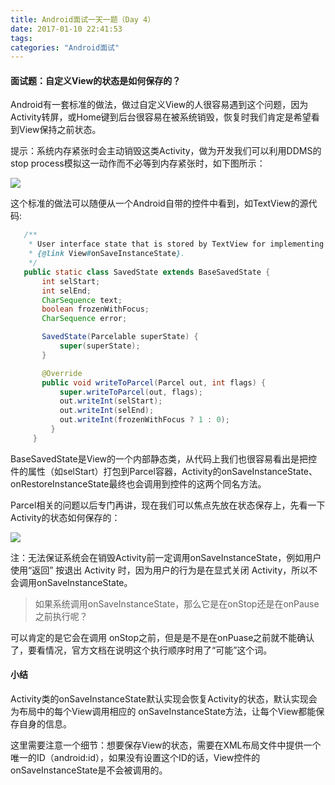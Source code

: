 ```yaml
---
title: Android面试一天一题（Day 4）
date: 2017-01-10 22:41:53
tags:
categories: "Android面试"
---
```


#### 面试题：自定义View的状态是如何保存的？

Android有一套标准的做法，做过自定义View的人很容易遇到这个问题，因为Activity转屏，或Home键到后台很容易在被系统销毁，恢复时我们肯定是希望看到View保持之前状态。

提示：系统内存紧张时会主动销毁这类Activity，做为开发我们可以利用DDMS的stop process模拟这一动作而不必等到内存紧张时，如下图所示：

![](/images/categories/android/android_interview/ddms_kill_process.png)

<!--more-->

这个标准的做法可以随便从一个Android自带的控件中看到，如TextView的源代码:

```java
   /**
    * User interface state that is stored by TextView for implementing
    * {@link View#onSaveInstanceState}.
    */
   public static class SavedState extends BaseSavedState {
       int selStart;
       int selEnd;
       CharSequence text;
       boolean frozenWithFocus;
       CharSequence error;

       SavedState(Parcelable superState) {
           super(superState);
       }

       @Override
       public void writeToParcel(Parcel out, int flags) {
           super.writeToParcel(out, flags);
           out.writeInt(selStart);
           out.writeInt(selEnd);
           out.writeInt(frozenWithFocus ? 1 : 0);
         }
     }
```

BaseSavedState是View的一个内部静态类，从代码上我们也很容易看出是把控件的属性（如selStart）打包到Parcel容器，Activity的onSaveInstanceState、onRestoreInstanceState最终也会调用到控件的这两个同名方法。

Parcel相关的问题以后专门再讲，现在我们可以焦点先放在状态保存上，先看一下Activity的状态如何保存的：

![](/images/categories/android/android_interview/activity_state.png)

注：无法保证系统会在销毁Activity前一定调用onSaveInstanceState，例如用户使用“返回” 按退出 Activity 时，因为用户的行为是在显式关闭 Activity，所以不会调用onSaveInstanceState。

> 如果系统调用onSaveInstanceState，那么它是在onStop还是在onPause之前执行呢？

可以肯定的是它会在调用 onStop之前，但是是不是在onPuase之前就不能确认了，要看情况，官方文档在说明这个执行顺序时用了“可能”这个词。

#### 小结

Activity类的onSaveInstanceState默认实现会恢复Activity的状态，默认实现会为布局中的每个View调用相应的 onSaveInstanceState方法，让每个View都能保存自身的信息。

这里需要注意一个细节：想要保存View的状态，需要在XML布局文件中提供一个唯一的ID（android:id），如果没有设置这个ID的话，View控件的onSaveInstanceState是不会被调用的。
